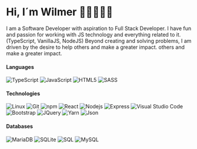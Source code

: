 # Hi, I´m Wilmer 👋🏻🧑🏻‍💻

I am a Software Developer with aspiration to Full Stack Developer. I have fun and passion for working with JS technology and everything related to it. (TypeScript, VanillaJS, NodeJS) Beyond creating and solving problems, I am driven by the desire to help others and make a greater impact.
others and make a greater impact.

#### Languages
![TypeScript](https://img.shields.io/badge/-TypeScript-007ACC?style=flat-square&logo=typescript&logoColor=white)
![JavaScript](https://img.shields.io/badge/-JavaScript-F7DF1E?style=flat-square&logo=JavaScript&logoColor=white)
![HTML5](https://img.shields.io/badge/-HTML5-E34F26?style=flat-square&logo=html5&logoColor=white)
![SASS](https://img.shields.io/badge/-Sass-CC6699?style=flat-square&logo=sass&logoColor=white)

#### Technologies
![Linux](https://img.shields.io/badge/-Linux-FCC624?style=flat-square&logo=Linux&logoColor=white)
![Git](https://img.shields.io/badge/-Git-F05032?style=flat-square&logo=git&logoColor=white)
![npm](https://img.shields.io/badge/-NPM-CB3837?style=flat-square&logo=npm&logoColor=white)
![React](https://img.shields.io/badge/-React-007ACC?style=flat-square&logo=React&logoColor=white)
![Nodejs](https://img.shields.io/badge/-Nodejs-43853d?style=flat-square&logo=Node.js&logoColor=white)
![Express](https://img.shields.io/badge/-express-%23404d59?style=flat-square&logo=express&logoColor=%2361DAFB)
![Visual Studio Code](https://img.shields.io/badge/-Visual_Studio_Code-007ACC?style=flat-square&logo=Visual+Studio+Code&logoColor=white)
![Bootstrap](https://img.shields.io/badge/-Bootstrap-fff?style=flat&logo=bootstrap&logoColor=563D7C)
![JQuery](https://img.shields.io/badge/-JQuery-fff?style=flat&logo=jquery&logoColor=blue)
![Yarn](https://img.shields.io/badge/-Yarn-2C8EBB?style=flat-square&logo=Yarn&logoColor=white)
![Json](https://img.shields.io/badge/-Json-2C8EBB?style=flat-square&logo=JSon&logoColor=white)

#### Databases
![MariaDB](https://img.shields.io/badge/-MariaDB-003545?style=flat-square&logo=MariaDB&logoColor=white)
![SQLite](https://img.shields.io/badge/-SQLite-003545?style=flat-square&logo=SQLite&logoColor=white)
![SQL](https://img.shields.io/badge/-SQL-fff?style=flat&logo=Microsoft-SQL-Server&logoColor=blue)
![MySQL](https://img.shields.io/badge/-MySQL-fff?style=flat&logo=mysql)
